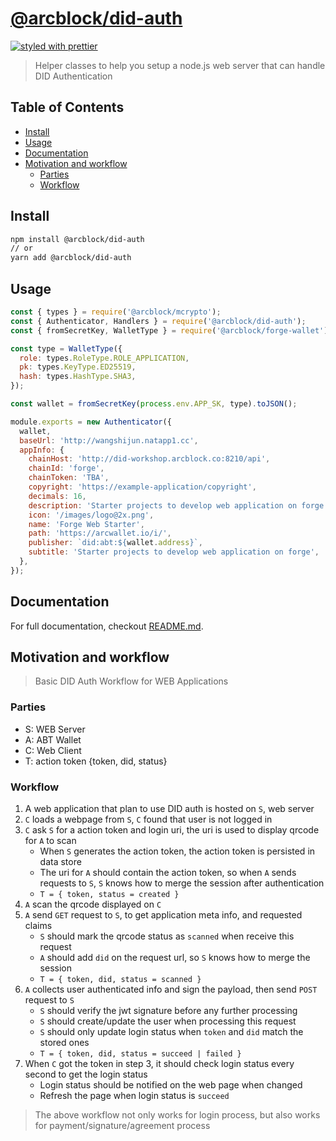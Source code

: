 # [**@arcblock/did-auth**](https://github.com/arcblock/forge-js)

[![styled with prettier](https://img.shields.io/badge/styled_with-prettier-ff69b4.svg)](https://github.com/prettier/prettier)

> Helper classes to help you setup a node.js web server that can handle DID Authentication


## Table of Contents

* [Install](#install)
* [Usage](#usage)
* [Documentation](#documentation)
* [Motivation and workflow](#motivation-and-workflow)
  * [Parties](#parties)
  * [Workflow](#workflow)


## Install

```sh
npm install @arcblock/did-auth
// or
yarn add @arcblock/did-auth
```


## Usage

```js
const { types } = require('@arcblock/mcrypto');
const { Authenticator, Handlers } = require('@arcblock/did-auth');
const { fromSecretKey, WalletType } = require('@arcblock/forge-wallet');

const type = WalletType({
  role: types.RoleType.ROLE_APPLICATION,
  pk: types.KeyType.ED25519,
  hash: types.HashType.SHA3,
});

const wallet = fromSecretKey(process.env.APP_SK, type).toJSON();

module.exports = new Authenticator({
  wallet,
  baseUrl: 'http://wangshijun.natapp1.cc',
  appInfo: {
    chainHost: 'http://did-workshop.arcblock.co:8210/api',
    chainId: 'forge',
    chainToken: 'TBA',
    copyright: 'https://example-application/copyright',
    decimals: 16,
    description: 'Starter projects to develop web application on forge',
    icon: '/images/logo@2x.png',
    name: 'Forge Web Starter',
    path: 'https://arcwallet.io/i/',
    publisher: `did:abt:${wallet.address}`,
    subtitle: 'Starter projects to develop web application on forge',
  },
});
```


## Documentation

For full documentation, checkout [README.md](./docs/README.md).


## Motivation and workflow

> Basic DID Auth Workflow for WEB Applications

### Parties

* S: WEB Server
* A: ABT Wallet
* C: Web Client
* T: action token {token, did, status}

### Workflow

1. A web application that plan to use DID auth is hosted on `S`, web server
2. `C` loads a webpage from `S`, `C` found that user is not logged in
3. `C` ask `S` for a action token and login uri, the uri is used to display qrcode for `A` to scan
   * When `S` generates the action token, the action token is persisted in data store
   * The uri for `A` should contain the action token, so when `A` sends requests to `S`, `S` knows how to merge the session after authentication
   * `T = { token, status = created }`
4. `A` scan the qrcode displayed on `C`
5. `A` send `GET` request to `S`, to get application meta info, and requested claims
   * `S` should mark the qrcode status as `scanned` when receive this request
   * `A` should add `did` on the request url, so `S` knows how to merge the session
   * `T = { token, did, status = scanned }`
6. `A` collects user authenticated info and sign the payload, then send `POST` request to `S`
   * `S` should verify the jwt signature before any further processing
   * `S` should create/update the user when processing this request
   * `S` should only update login status when `token` and `did` match the stored ones
   * `T = { token, did, status = succeed | failed }`
7. When `C` got the token in step 3, it should check login status every second to get the login status
   * Login status should be notified on the web page when changed
   * Refresh the page when login status is `succeed`

> The above workflow not only works for login process, but also works for payment/signature/agreement process
